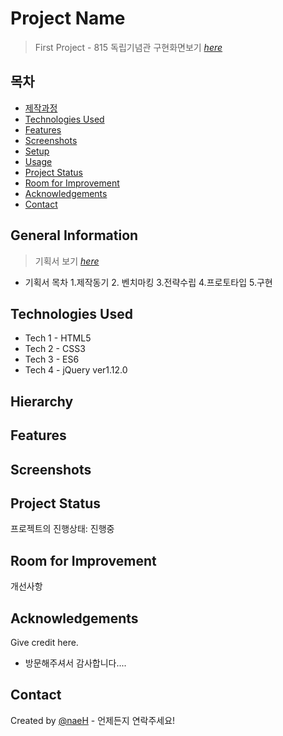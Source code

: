 # Project Name
> First Project - 815 독립기념관
> 구현화면보기 [_here_](https://naehyun25.github.io/project1/)


## 목차
* [제작과정](#general-information)
* [Technologies Used](#technologies-used)
* [Features](#features)
* [Screenshots](#screenshots)
* [Setup](#setup)
* [Usage](#usage)
* [Project Status](#project-status)
* [Room for Improvement](#room-for-improvement)
* [Acknowledgements](#acknowledgements)
* [Contact](#contact)
<!-- * [License](#license) -->


## General Information
> 기획서 보기 [_here_](https://https://github.com/naehyun25/project1/blob/22c09ebd65501a152b654c49c6aca0f01055bd7e/815project1_proposal.pdf)
- 기획서 목차
1.제작동기 2. 벤치마킹 3.전략수립 4.프로토타입 5.구현
<!-- - 기획서의 내용을 간락히 요약 정리 -->

## Technologies Used
<!-- 사용한 기술환경 (언어와 버전을 작성) -->
- Tech 1 - HTML5
- Tech 2 - CSS3
- Tech 3 - ES6
- Tech 4 - jQuery ver1.12.0


## Hierarchy
<!-- 가능할 경우 html 구조를 트리구조로 표현 -->
<!-- ```text
folder1/
└── folder2/
    ├── folder3/
    │   ├── file1
    │   └── file2
    └── folder4/
        ├── file3
        └── file4
``` -->

## Features
<!-- - 구현기능 1:
- 구현기능 2:
- 구현기능 3:
- 구현기능 4: -->


## Screenshots
<!-- ![구현화면스크린샷](./img/screenshot.png) -->
<!-- If you have screenshots you'd like to share, include them here. -->


## Project Status
프로젝트의 진행상태: 진행중 


## Room for Improvement
개선사항

<!-- 개선사항
- 공지사항 슬라이드 애니메이션 떨림
- 푸터 패밀리사이트 select 오류

To do:
- 추가할 기능1
- 추가할 기능2 -->


## Acknowledgements
Give credit here.
<!-- - 메인 포트폴리오주소 [this tutorial](https://www.example.com). -->
- 방문해주셔서 감사합니다....


## Contact
Created by [@naeH](naehyun25@gmail.com) - 언제든지 연락주세요!


<!-- Optional -->
<!-- ## License -->
<!-- This project is open source and available under the [... License](). -->

<!-- You don't have to include all sections - just the one's relevant to your project -->